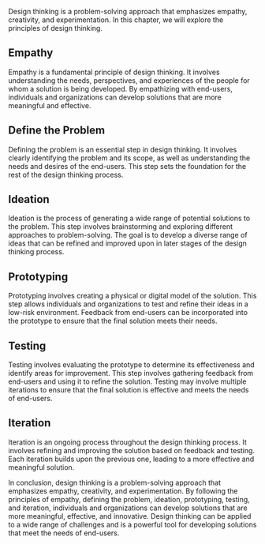 
Design thinking is a problem-solving approach that emphasizes empathy, creativity, and experimentation. In this chapter, we will explore the principles of design thinking.

Empathy
-------

Empathy is a fundamental principle of design thinking. It involves understanding the needs, perspectives, and experiences of the people for whom a solution is being developed. By empathizing with end-users, individuals and organizations can develop solutions that are more meaningful and effective.

Define the Problem
------------------

Defining the problem is an essential step in design thinking. It involves clearly identifying the problem and its scope, as well as understanding the needs and desires of the end-users. This step sets the foundation for the rest of the design thinking process.

Ideation
--------

Ideation is the process of generating a wide range of potential solutions to the problem. This step involves brainstorming and exploring different approaches to problem-solving. The goal is to develop a diverse range of ideas that can be refined and improved upon in later stages of the design thinking process.

Prototyping
-----------

Prototyping involves creating a physical or digital model of the solution. This step allows individuals and organizations to test and refine their ideas in a low-risk environment. Feedback from end-users can be incorporated into the prototype to ensure that the final solution meets their needs.

Testing
-------

Testing involves evaluating the prototype to determine its effectiveness and identify areas for improvement. This step involves gathering feedback from end-users and using it to refine the solution. Testing may involve multiple iterations to ensure that the final solution is effective and meets the needs of end-users.

Iteration
---------

Iteration is an ongoing process throughout the design thinking process. It involves refining and improving the solution based on feedback and testing. Each iteration builds upon the previous one, leading to a more effective and meaningful solution.

In conclusion, design thinking is a problem-solving approach that emphasizes empathy, creativity, and experimentation. By following the principles of empathy, defining the problem, ideation, prototyping, testing, and iteration, individuals and organizations can develop solutions that are more meaningful, effective, and innovative. Design thinking can be applied to a wide range of challenges and is a powerful tool for developing solutions that meet the needs of end-users.
